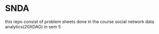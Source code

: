 # SNDA

this repo consist of problem sheets done in the course social network data analytics(20XDAG) in sem 5 
